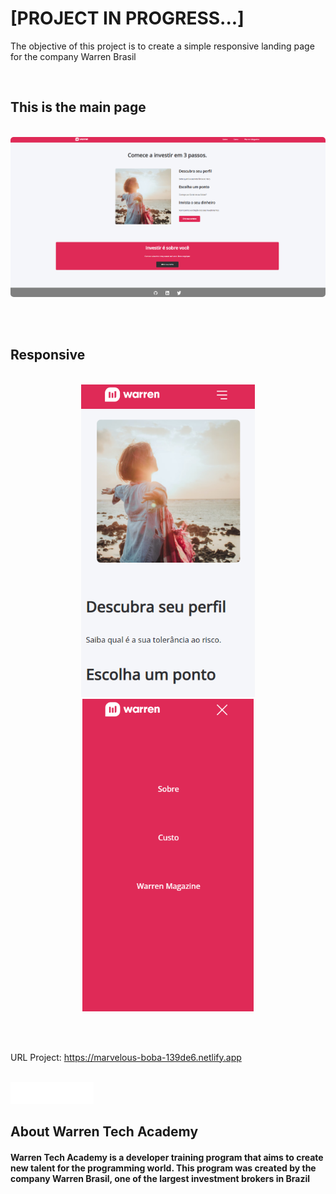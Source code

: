 <h1>[PROJECT IN PROGRESS...]</h1>

<p>The objective of this project is to create a simple responsive landing page for the company Warren Brasil</p>

<br>

<h2>This is the main page</h2>

<br>

<img style='border-radius: 5px' src='./assets/images/imagesFromReadme/warren-principal-page.png'/>

<br><br>

<h2>Responsive</h2>

<br>

<center>

<img src='./assets/images/imagesFromReadme/responsive.png' style='height: 500px'/>
<img src='./assets/images/imagesFromReadme/menu.png' style='height: 500px'/>

</center>

<br><br>

URL Project: <a> https://marvelous-boba-139de6.netlify.app </a>

<br>

<div>

<img src='./assets/images/logo.png' style='height: 35px'/>
<h2>About Warren Tech Academy</h2>

</div>

<h4>
Warren Tech Academy is a developer training program that aims to create new talent for the programming world. This program was created by the company Warren Brasil, one of the largest investment brokers in Brazil
</h4>